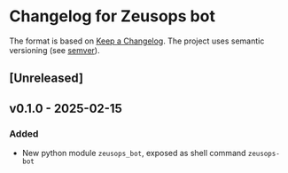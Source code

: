 # Changelog for Zeusops bot

The format is based on [Keep a Changelog](https://keepachangelog.com/en/1.0.0/).
The project uses semantic versioning (see [semver](https://semver.org)).

## [Unreleased]

## v0.1.0 - 2025-02-15

### Added

- New python module `zeusops_bot`, exposed as shell command `zeusops-bot`
